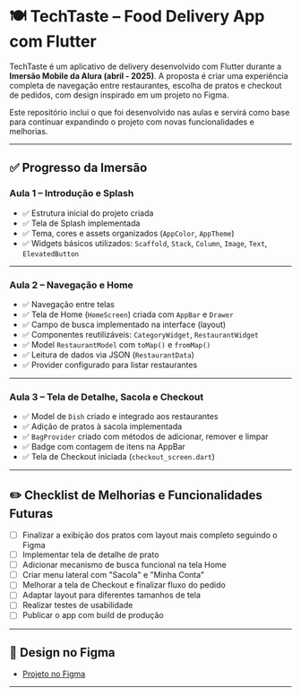 # 🍽️ TechTaste – Food Delivery App com Flutter

TechTaste é um aplicativo de delivery desenvolvido com Flutter durante a **Imersão Mobile da Alura (abril - 2025)**. A proposta é criar uma experiência completa de navegação entre restaurantes, escolha de pratos e checkout de pedidos, com design inspirado em um projeto no Figma.

Este repositório inclui o que foi desenvolvido nas aulas e servirá como base para continuar expandindo o projeto com novas funcionalidades e melhorias.

---

## ✅ Progresso da Imersão

### Aula 1 – Introdução e Splash
- ✅ Estrutura inicial do projeto criada  
- ✅ Tela de Splash implementada  
- ✅ Tema, cores e assets organizados (`AppColor`, `AppTheme`)  
- ✅ Widgets básicos utilizados: `Scaffold`, `Stack`, `Column`, `Image`, `Text`, `ElevatedButton`

---

### Aula 2 – Navegação e Home
- ✅ Navegação entre telas  
- ✅ Tela de Home (`HomeScreen`) criada com `AppBar` e `Drawer`  
- ✅ Campo de busca implementado na interface (layout)  
- ✅ Componentes reutilizáveis: `CategoryWidget`, `RestaurantWidget`  
- ✅ Model `RestaurantModel` com `toMap()` e `fromMap()`  
- ✅ Leitura de dados via JSON (`RestaurantData`)  
- ✅ Provider configurado para listar restaurantes

---

### Aula 3 – Tela de Detalhe, Sacola e Checkout
- ✅ Model de `Dish` criado e integrado aos restaurantes  
- ✅ Adição de pratos à sacola implementada  
- ✅ `BagProvider` criado com métodos de adicionar, remover e limpar  
- ✅ Badge com contagem de itens na AppBar  
- ✅ Tela de Checkout iniciada (`checkout_screen.dart`)  

---

## ✏️ Checklist de Melhorias e Funcionalidades Futuras

- [ ] Finalizar a exibição dos pratos com layout mais completo seguindo o Figma  
- [ ] Implementar tela de detalhe de prato  
- [ ] Adicionar mecanismo de busca funcional na tela Home  
- [ ] Criar menu lateral com "Sacola" e "Minha Conta"  
- [ ] Melhorar a tela de Checkout e finalizar fluxo do pedido  
- [ ] Adaptar layout para diferentes tamanhos de tela  
- [ ] Realizar testes de usabilidade  
- [ ] Publicar o app com build de produção

---

## 🎨 Design no Figma

- [Projeto no Figma](https://www.figma.com/design/5WKjBnTvAKTraWTRqsjK02/TechTaste-%7C-Imers%C3%A3o?node-id=7-47&p=f&t=zTmg2gQPfj12BOno-0)

---
